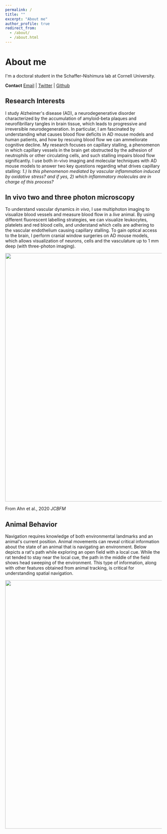 ```yaml
---
permalink: /
title: ""
excerpt: "About me"
author_profile: true
redirect_from: 
  - /about/
  - /about.html
---
```


About me
======
I'm a doctoral student in the Schaffer-Nishimura lab at Cornell University. 

**Contact**
[Email](mailto:nr376@cornell.edu) | [Twitter](https://twitter.com/NancyRuizU) | [Github](https://github.com/nancyruizu)

Research Interests
------

I study Alzheimer's disease (AD), a neurodegenerative disorder characterized by the accumulation of amyloid-beta plaques and neurofibrillary tangles in brain tissue, which leads to progressive and irreversible neurodegeneration. In particular, I am fascinated by understanding what causes blood flow deficits in AD mouse models and human patients, and how by rescuing blood flow we can ammeliorate cognitive decline. My research focuses on capillary stalling, a phenomenon in which capillary vessels in the brain get obstructed by the adhesion of neutrophils or other circulating cells, and such stalling impairs blood flow significantly. I use both in-vivo imaging and molecular techniques with AD mouse models to answer two key questions regarding what drives capillary stalling: *1.) Is this phenomenon mediated by vascular inflammation induced by oxidative stress? and if yes, 2) which inflammatory molecules are in charge of this process?*  

In vivo two and three photon microscopy
------

To understand vascular dynamics *in vivo*, I use multiphoton imaging to visualize blood vessels and measure blood flow in a *live* animal. By using different fluorescent labelling strategies, we can visualize leukocytes, platelets and red blood cells, and understand which cells are adhering to the vascular endothelium causing capillary stalling. To gain optical access to the brain, I perform cranial window surgeries on AD mouse models, which allows visualization of neurons, cells and the vasculature up to 1 mm deep (with three-photon imaging).

<p align="center">
<img src="https://nancyruizu.github.io/images/THG.png" width="800px"> 
</p>

From Ahn et al., 2020 *JCBFM*

Animal Behavior 
------

Navigation requires knowledge of both environmental landmarks and an animal's current position. Animal movements can reveal critical information about the state of an animal that is navigating an environment. Below depicts a rat's path while exploring an open field with a local cue. While the rat tended to stay near the local cue, the path in the middle of the field shows head sweeping of the environment. This type of information, along with other features obtained from animal tracking, is critical for understanding spatial navigation.

<p align="center">
<img src="https://nancyruizu.github.io/images/VEGF.png" width="800px"> 
</p>

